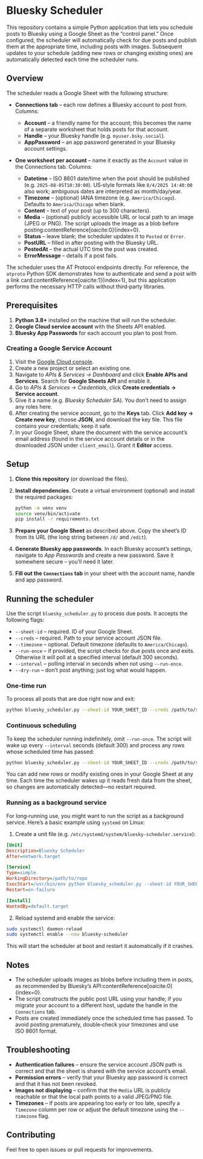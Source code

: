 # Bluesky Scheduler

This repository contains a simple Python application that lets you schedule posts to Bluesky using a Google Sheet as the “control panel.” Once configured, the scheduler will automatically check for due posts and publish them at the appropriate time, including posts with images. Subsequent updates to your schedule (adding new rows or changing existing ones) are automatically detected each time the scheduler runs.

## Overview

The scheduler reads a Google Sheet with the following structure:

* **Connections tab** – each row defines a Bluesky account to post from. Columns:
  - **Account** – a friendly name for the account; this becomes the name of a separate worksheet that holds posts for that account.
  - **Handle** – your Bluesky handle (e.g. `myuser.bsky.social`).
  - **AppPassword** – an app password generated in your Bluesky account settings.

* **One worksheet per account** – name it exactly as the `Account` value in the Connections tab. Columns:
  - **Datetime** – ISO 8601 date/time when the post should be published (e.g. `2025-08-05T10:30:00`). US‑style formats like `8/4/2025 14:40:00` also work; ambiguous dates are interpreted as month/day/year.
  - **Timezone** – (optional) IANA timezone (e.g. `America/Chicago`). Defaults to `America/Chicago` when blank.
  - **Content** – text of your post (up to 300 characters).
  - **Media** – (optional) publicly accessible URL or local path to an image (JPEG or PNG). The script uploads the image as a blob before posting:contentReference[oaicite:0]{index=0}.
  - **Status** – leave blank; the scheduler updates it to `Posted` or `Error`.
  - **PostURL** – filled in after posting with the Bluesky URL.
  - **PostedAt** – the actual UTC time the post was created.
  - **ErrorMessage** – details if a post fails.

The scheduler uses the AT Protocol endpoints directly. For reference, the `atproto` Python SDK demonstrates how to authenticate and send a post with a link card:contentReference[oaicite:1]{index=1}, but this application performs the necessary HTTP calls without third‑party libraries.

## Prerequisites

1. **Python 3.8+** installed on the machine that will run the scheduler.
2. **Google Cloud service account** with the Sheets API enabled.
3. **Bluesky App Passwords** for each account you plan to post from.

### Creating a Google Service Account

1. Visit the [Google Cloud console](https://console.cloud.google.com/).
2. Create a new project or select an existing one.
3. Navigate to *APIs & Services → Dashboard* and click **Enable APIs and Services**. Search for **Google Sheets API** and enable it.
4. Go to *APIs & Services → Credentials*, click **Create credentials → Service account**.
5. Give it a name (e.g. *Bluesky Scheduler SA*). You don’t need to assign any roles here.
6. After creating the service account, go to the **Keys** tab. Click **Add key → Create new key**, choose **JSON**, and download the key file. This file contains your credentials; keep it safe.
7. In your Google Sheet, share the document with the service account’s email address (found in the service account details or in the downloaded JSON under `client_email`). Grant it **Editor** access.

## Setup

1. **Clone this repository** (or download the files).

2. **Install dependencies**. Create a virtual environment (optional) and install the required packages:

   ```bash
   python -m venv venv
   source venv/bin/activate
   pip install -r requirements.txt
   ```

3. **Prepare your Google Sheet** as described above. Copy the sheet’s ID from its URL (the long string between `/d/` and `/edit`).

4. **Generate Bluesky app passwords**. In each Bluesky account’s settings, navigate to *App Passwords* and create a new password. Save it somewhere secure – you’ll need it later.

5. **Fill out the `Connections` tab** in your sheet with the account name, handle and app password.

## Running the scheduler

Use the script `bluesky_scheduler.py` to process due posts. It accepts the following flags:

* `--sheet-id` – required. ID of your Google Sheet.
* `--creds` – required. Path to your service account JSON file.
* `--timezone` – optional. Default timezone (defaults to `America/Chicago`).
* `--run-once` – if provided, the script checks for due posts once and exits. Otherwise it will poll at a specified interval (default 300 seconds).
* `--interval` – polling interval in seconds when not using `--run-once`.
* `--dry-run` – don’t post anything; just log what would happen.

### One‑time run

To process all posts that are due right now and exit:

```bash
python bluesky_scheduler.py --sheet-id YOUR_SHEET_ID --creds /path/to/service_account.json --run-once
````
### Continuous scheduling

To keep the scheduler running indefinitely, omit `--run-once`. The script will wake up every `--interval` seconds (default 300) and process any rows whose scheduled time has passed:

````bash
python bluesky_scheduler.py --sheet-id YOUR_SHEET_ID --creds /path/to/service_account.json
````
You can add new rows or modify existing ones in your Google Sheet at any time. Each time the scheduler wakes up it reads fresh data from the sheet, so changes are automatically detected—no restart required.

### Running as a background service

For long‑running use, you might want to run the script as a background service. Here’s a basic example using `systemd` on Linux:

1. Create a unit file (e.g. `/etc/systemd/system/bluesky-scheduler.service`):

````ini
[Unit]
Description=Bluesky Scheduler
After=network.target

[Service]
Type=simple
WorkingDirectory=/path/to/repo
ExecStart=/usr/bin/env python bluesky_scheduler.py --sheet-id YOUR_SHEET_ID --creds /path/to/service_account.json
Restart=on-failure

[Install]
WantedBy=default.target
````

2. Reload systemd and enable the service:
```bash
sudo systemctl daemon-reload
sudo systemctl enable --now bluesky-scheduler
```
This will start the scheduler at boot and restart it automatically if it crashes.

## Notes

* The scheduler uploads images as blobs before including them in posts, as recommended by Bluesky’s API:contentReference[oaicite:0]{index=0}.
* The script constructs the public post URL using your handle; if you migrate your account to a different host, update the handle in the `Connections` tab.
* Posts are created immediately once the scheduled time has passed. To avoid posting prematurely, double‑check your timezones and use ISO 8601 format.

## Troubleshooting

* **Authentication failures** – ensure the service account JSON path is correct and that the sheet is shared with the service account’s email.
* **Permission errors** – verify that your Bluesky app password is correct and that it has not been revoked.
* **Images not displaying** – confirm that the `Media` URL is publicly reachable or that the local path points to a valid JPEG/PNG file.
* **Timezones** – if posts are appearing too early or too late, specify a `Timezone` column per row or adjust the default timezone using the `--timezone` flag.

## Contributing

Feel free to open issues or pull requests for improvements.